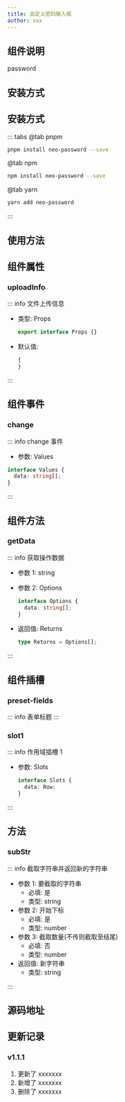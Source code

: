 ```yaml
---
title: 自定义密码输入框
author: xxx
---
```


## 组件说明

password

## 安装方式
## 安装方式
::: tabs
@tab pnpm

```bash
pnpm install neo-password --save
```

@tab npm

```bash
npm install neo-password --save
```

@tab yarn

```bash
yarn add neo-password
```
:::



## 使用方法

## 组件属性

### uploadInfo <Badge text="必填" />

::: info 文件上传信息

- 类型: Props

  ```ts
  export interface Props {}
  ```

- 默认值:

  ```js
  {
  }
  ```

:::

## 组件事件

### change

::: info change 事件

- 参数: Values

```ts
interface Values {
  data: string[];
}
```

:::

## 组件方法

### getData

::: info 获取操作数据

- 参数 1: string
- 参数 2: Options

  ```ts
  interface Options {
    data: string[];
  }
  ```

- 返回值: Returns

  ```ts
  type Returns = Options[];
  ```

:::

## 组件插槽

### preset-fields

::: info 表单标题
:::

### slot1

::: info 作用域插槽 1

- 参数: Slots

  ```ts
  interface Slots {
    data: Row;
  }
  ```

:::

## 方法

### subStr

::: info 截取字符串并返回新的字符串

- 参数 1: 要截取的字符串
  - 必填: 是
  - 类型: string
- 参数 2: 开始下标
  - 必填: 是
  - 类型: number
- 参数 3: 截取数量(不传则截取至结尾)
  - 必填: 否
  - 类型: number
- 返回值: 新字符串
  - 类型: string

:::

## 源码地址

<Source href="xxx" />

## 更新记录

### v1.1.1

1. 更新了 xxxxxxx
2. 新增了 xxxxxxx
3. 删除了 xxxxxxx

<AuthorTime name="x" time="xxxx-xx-xx"></AuthorTime>
